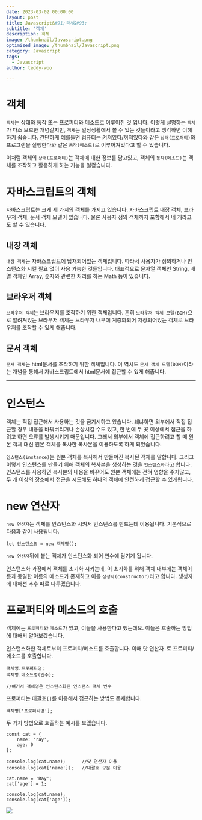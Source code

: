 ```yaml
---
date: 2023-03-02 00:00:00
layout: post
title: Javascript&#91;객체&#93; 
subtitle: '객체'
description: 객체
image: /thumbnail/Javascript.png
optimized_image: /thumbnail/Javascript.png
category: Javascript
tags:
  - Javascript
author: teddy-woo

---
```


# 객체

`객체`는 상태와 동작 또는 프로퍼티와 메소드로 이루어진 것 입니다. 이렇게 설명하는 `객체`가 다소 모호한 개념같지만, `객체`는 일상생활에서 볼 수 있는 것들이라고 생각하면 이해하기 쉽습니다. 간단하게 예를들면 컴퓨터는 켜져있다/꺼져있다와 같은 `상태(프로퍼티)`와 프로그램을 실행한다와 같은 `동작(메소드)`로 이루어져있다고 할 수 있습니다.

이처럼 객체의 `상태(프로퍼티)`는 객체에 대한 정보를 담고있고, 객체의 `동작(메소드)`는 객체를 조작하고 활용하게 하는 기능을 일컫습니다.

# 자바스크립트의 객체

자바스크립트는 크게 세 가지의 객체를 가지고 있습니다. 자바스크립트 내장 객체, 브라우저 객체, 문서 객체 모델이 있습니다. 물론 사용자 정의 객체까지 포함해서 네 개라고도 할 수 있습니다.

## 내장 객체

`내장 객체`는 자바스크립트에 탑재되어있는 객체입니다. 따라서 사용자가 정의하거나 인스턴스화 시킬 필요 없이 사용 가능한 것들입니다. 대표적으로 문자열 객체인 String, 배열 객체인 Array, 숫자와 관련한 처리를 하는 Math 등이 있습니다.

## 브라우저 객체

`브라우저 객체`는 브라우저를 조작하기 위한 객체입니다. 흔히 `브라우저 객체 모델(BOM)`으로 알려져있는 브라우저 객체는 브라우저 내부에 계층화되어 저장되어있는 객체로 브라우저를 조작할 수 있게 해줍니다.

## 문서 객체

`문서 객체`는 html문서를 조작하기 위한 객체입니다. 이 역시도 `문서 객체 모델(DOM)`이라는 개념을 통해서 자바스크립트에서 html문서에 접근할 수 있게 해줍니다.

---

# 인스턴스

객체는 직접 접근해서 사용하는 것을 금기시하고 있습니다. 왜냐하면 외부에서 직접 접근할 경우 내용을 바꿔버리거나 손상시킬 수도 있고, 한 번에 두 곳 이상에서 접근을 하려고 하면 오류를 발생시키기 때문입니다. 그래서 외부에서 객체에 접근하려고 할 때 원본 객체 대신 원본 객체를 복사한 복사본을 이용하도록 하게 되었습니다.

`인스턴스(instance)`는 원본 객체를 복사해서 만들어진 복사된 객체를 말합니다. 그리고 이렇게 인스턴스를 만들기 위해 객체의 복사본을 생성하는 것을 `인스턴스화`라고 합니다. 인스턴스를 사용하면 복사본의 내용을 바꾸어도 원본 객체에는 전혀 영향을 주지않고, 두 개 이상의 장소에서 접근을 시도해도 하나의 객체에 안전하게 접근할 수 있게됩니다.

# new 연산자

`new 연산자`는 객체를 인스턴스화 시켜서 인스턴스를 만드는데 이용됩니다. 기본적으로 다음과 같이 사용됩니다.

```
let 인스턴스명 = new 객체명();
```

`new 연산자`뒤에 붙는 객체가 인스턴스화 되어 변수에 담기게 됩니다.

인스턴스화 과정에서 객체를 초기화 시키는데, 이 초기화를 위해 객체 내부에는 객체이름과 동일한 이름의 메소드가 존재하고 이를 `생성자(constructor)`라고 합니다. 생성자에 대해선 추후 따로 다루겠습니다.

# 프로퍼티와 메소드의 호출

객체에는 `프로퍼티`와 `메소드`가 있고, 이들을 사용한다고 했는데요. 이들은 호출하는 방법에 대해서 알아보겠습니다.

인스턴스화한 객체로부터 프로퍼티/메소드를 호출합니다. 이때 닷 연산자`.`로 프로퍼티/메소드를 호출합니다.

```
객체명.프로퍼티명;
객체명.메소드명(인수);

//여기서 객체명은 인스턴스화된 인스턴스 객체 변수
```

프로퍼티는 대괄호`[]`를 이용해서 접근하는 방법도 존재합니다.

```
객체명['프로퍼티명'];
```

두 가지 방법으로 호출하는 예시를 보겠습니다.

```
const cat = {
    name: 'ray',
    age: 0
};

console.log(cat.name);		//닷 연산자 이용
console.log(cat['name']);	//대괄호 구문 이용

cat.name = 'Ray';
cat['age'] = 1;

console.log(cat.name);
console.log(cat['age']);
```

![](https://velog.velcdn.com/images%2Fbami%2Fpost%2F53f27216-2a64-426e-b2eb-752818ca2641%2Fimage.png)